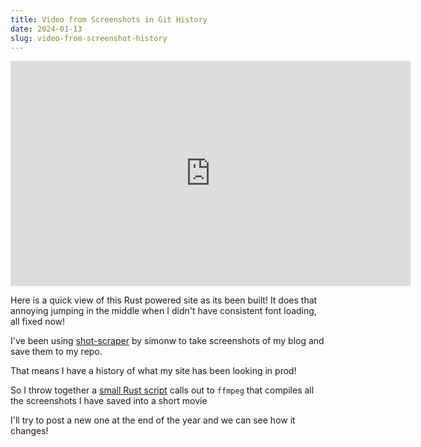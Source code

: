 ```yaml
---
title: Video from Screenshots in Git History
date: 2024-01-13
slug: video-from-screenshot-history
---
```


<div class="max-w-prose">
  <iframe
    class="mx-auto"
    id="ytplayer"
    type="text/html"
    width="640"
    height="360"
    src="https://www.youtube.com/embed/HYl7FL1PGQk"
    title="YouTube video player"
    frameborder="0"
    allow="picture-in-picture; web-share"
    allowfullscreen
    >
  </iframe>
</div>

Here is a quick view of this Rust powered site as its been built! It does that annoying jumping in the middle when I didn't have consistent font loading, all fixed now!

I've been using [shot-scraper](https://shot-scraper.datasette.io/en/stable/) by simonw to take screenshots of my blog and save them to my repo.

That means I have a history of what my site has been looking in prod!

So I throw together a [small Rust script](https://github.com/coreyja/coreyja.com/blob/main/scripts/create_blog_history_video.rs) calls out to `ffmpeg` that compiles all the screenshots I have saved into a short movie

I'll try to post a new one at the end of the year and we can see how it changes!
